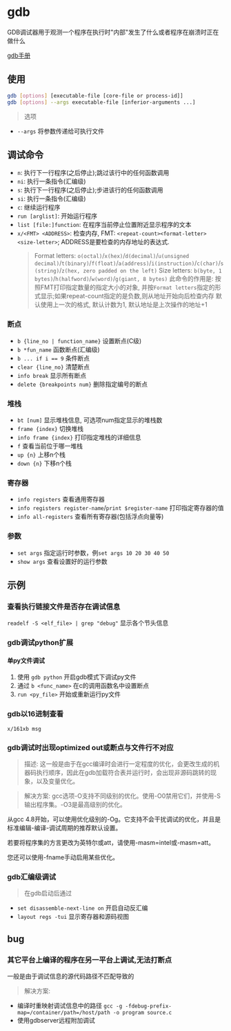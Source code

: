 # gdb

GDB调试器用于观测一个程序在执行时"内部"发生了什么或者程序在崩溃时正在做什么

[gdb手册](https://www.sourceware.org/gdb/documentation/)

## 使用

```sh
gdb [options] [executable-file [core-file or process-id]]
gdb [options] --args executable-file [inferior-arguments ...]
```

> 选项
- `--args` 将参数传递给可执行文件

## 调试命令

- `n`: 执行下一行程序(之后停止);跳过该行中的任何函数调用
- `ni`: 执行一条指令(汇编级)
- `s`: 执行下一行程序(之后停止);步进该行的任何函数调用
- `si`: 执行一条指令(汇编级)
- `c`: 继续运行程序
- `run [arglist]`: 开始运行程序
- `list [file:]function`:  在程序当前停止位置附近显示程序的文本
- `x/<FMT> <ADDRESS>`: 检查内存, FMT: `<repeat-count><format-letter><size-letter>`; ADDRESS是要检查的内存地址的表达式.
    > Format letters:  `o(octal)`/`x(hex)`/`d(decimal)`/`u(unsigned decimal)`/`t(binary)`/`f(float)`/`a(address)`/`i(instruction)`/`c(char)`/`s(string)`/`z(hex, zero padded on the left)`
    > Size letters: `b(byte, 1 bytes)`/`h(halfword)`/`w(word)`/`g(giant, 8 bytes)`
    > 此命令的作用是: 按照FMT打印指定数量的指定大小的对象, 并按`Format letters`指定的形式显示;如果repeat-count指定的是负数,则从地址开始向后检查内存
    > 默认使用上一次的格式, 默认计数为1, 默认地址是上次操作的地址+1

### 断点
- `b {line_no | function_name}` 设置断点(C级)
- `b *fun_name` 函数断点(汇编级)
- `b ... if i == 9` 条件断点
- `clear {line_no}` 清楚断点
- `info break` 显示所有断点
- `delete {breakpoints num}` 删除指定编号的断点

### 堆栈
- `bt [num]` 显示堆栈信息, 可选项num指定显示的堆栈数
- `frame {index}` 切换堆栈
- `info frame {index}` 打印指定堆栈的详细信息
- `f` 查看当前位于哪一堆栈
- `up {n}` 上移n个栈
- `down {n}` 下移n个栈

### 寄存器

- `info registers` 查看通用寄存器
- `info registers register-name`/`print $register-name` 打印指定寄存器的值
- `info all-registers` 查看所有寄存器(包括浮点向量等)

### 参数

- `set args` 指定运行时参数，例`set args 10 20 30 40 50`
- `show args` 查看设置好的运行参数

## 示例

### 查看执行链接文件是否存在调试信息

`readelf -S <elf_file> | grep "debug"` 显示各个节头信息

### gdb调试python扩展

#### 单py文件调试
1. 使用 `gdb python` 开启gdb模式下调试py文件
2. 通过 `b <func_name>` 在c的调用函数名中设置断点
3. `run <py_file>` 开始或重新运行py文件

### gdb以16进制查看
`x/161xb msg`

### gdb调试时出现optimized out或断点与文件行不对应
> 描述: 这一般是由于在gcc编译时会进行一定程度的优化，会更改生成的机器码执行顺序，因此在gdb加载符合表并运行时，会出现非源码跳转的现象，以及变量优化。

> 解决方案: gcc选项-O支持不同级别的优化。使用-O0禁用它们，并使用-S输出程序集。-O3是最高级别的优化。

从gcc 4.8开始，可以使用优化级别的-Og。它支持不会干扰调试的优化，并且是标准编辑-编译-调试周期的推荐默认设置。

若要将程序集的方言更改为英特尔或att，请使用-masm=intel或-masm=att。

您还可以使用-fname手动启用某些优化。

### gdb汇编级调试

> 在gdb启动后通过
 - `set disassemble-next-line on` 开启自动反汇编
 - `layout regs -tui` 显示寄存器和源码视图
 
## bug

### 其它平台上编译的程序在另一平台上调试,无法打断点

一般是由于调试信息的源代码路径不匹配导致的
> 解决方案: 
- 编译时重映射调试信息中的路径 `gcc -g -fdebug-prefix-map=/container/path=/host/path -o program source.c`
- 使用gdbserver远程附加调试
